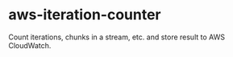 # aws-iteration-counter
Count iterations, chunks in a stream, etc. and store result to AWS CloudWatch.
